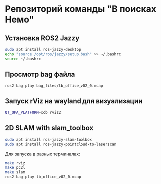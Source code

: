 # Репозиторий команды "В поисках Немо"

## Установка ROS2 Jazzy

```bash
sudo apt install ros-jazzy-desktop
echo "source /opt/ros/jazzy/setup.bash" >> ~/.bashrc
source ~/.bashrc
```

## Просмотр bag файла

```bash
ros2 bag play bag_files/tb_office_v02_0.mcap
```

## Запуск rViz на wayland для визуализации

```bash
QT_QPA_PLATFORM=xcb rviz2
```

## 2D SLAM with slam_toolbox

```bash
sudo apt install ros-jazzy-slam-toolbox
sudo apt install ros-jazzy-pointcloud-to-laserscan
```

Для запуска в разных терминалах:

```bash
make rviz
make pc2l
make slam
ros2 bag play tb_office_v02_0.mcap
```
